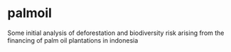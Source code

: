 # palmoil
Some initial analysis of deforestation and biodiversity risk arising from the financing of palm oil plantations in indonesia
